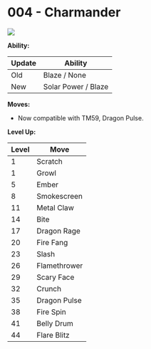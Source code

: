 # 004 - Charmander
![][004]

**Ability:**

Update | Ability
---    | ---
Old    | Blaze / None
New    | Solar Power / Blaze

**Moves:**

- Now compatible with TM59, Dragon Pulse.

**Level Up:**

Level | Move
---   | ---
  1   | Scratch
  1   | Growl
  5   | Ember
  8   | Smokescreen
 11   | Metal Claw
 14   | Bite
 17   | Dragon Rage
 20   | Fire Fang
 23   | Slash
 26   | Flamethrower
 29   | Scary Face
 32   | Crunch
 35   | Dragon Pulse
 38   | Fire Spin
 41   | Belly Drum
 44   | Flare Blitz



[004]: /img/pokemon/004.png
